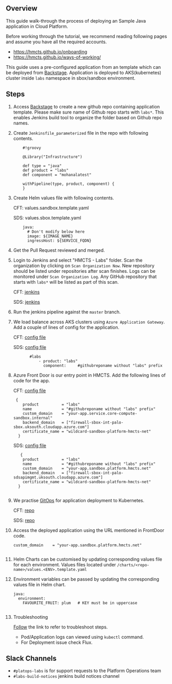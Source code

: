 ## Overview
This guide walk-through the process of deploying an Sample Java application in Cloud Platform.

Before working through the tutorial, we recommend reading following pages and assume you have all the required accounts.

- https://hmcts.github.io/onboarding
- https://hmcts.github.io/ways-of-working/

This guide uses a pre-configured application from an template which can be deployed from [Backstage](https://backstage.platform.hmcts.net/). Application is deployed to AKS(kubernetes) cluster inside `labs` namespace in sbox/sandbox environment.

## Steps

1. Access [Backstage](https://backstage.platform.hmcts.net/create) to create a new github repo containing application template. Please make sure name of  Github repo  starts with `labs*`. This enables Jenkins build tool to organize the folder based on Github repo names.

2. Create `Jenkinsfile_parameterized`  file in the repo with following contents.
    ```
        #!groovy
        
        @Library("Infrastructure")
        
        def type = "java"
        def product = "labs"
        def component = "mohanalatest"
        
        withPipeline(type, product, component) {
        }
3. Create Helm values file with following contents.

   CFT: values.sandbox.template.yaml

   SDS: values.sbox.template.yaml
   
    ```
        java:
          # Don't modify below here
          image: ${IMAGE_NAME}
          ingressHost: ${SERVICE_FQDN}
4. Get the Pull Request reviewed and merged.

5. Login to Jenkins and select "HMCTS - Labs" folder. Scan the organization by clicking on `Scan Organization Now`. New repository should be listed under repositories after scan finishes. Logs can be monitored under `Scan Organization Log`. Any GitHub repository that starts with `labs*` will be listed as part of this scan.

   CFT: [jenkins](https://sandbox-build.platform.hmcts.net)

   SDS: [jenkins](https://sds-sandbox-build.platform.hmcts.net)

6. Run the jenkins pipeline against the `master` branch.

7. We load balance across AKS clusters using `Azure Application Gateway`. Add a couple of lines of config for the application.

   CFT:  [config file](https://github.com/hmcts/azure-platform-terraform/blob/master/environments/sbox/backend_lb_config.yaml)

   SDS:  [config file](https://github.com/hmcts/sharedservices-azure-platform/blob/master/environments/sbox/backend_lb_config.yaml)
    ```
           #labs
               - product: "labs"
                 component:     #githubreponame without "labs" prefix

8. Azure Front Door is our entry point in HMCTS. Add the following lines of code for the app.

   CFT: [config file](https://github.com/hmcts/azure-platform-terraform/blob/master/environments/sbox/sbox.tfvars)
    ```
     {
        product          = "labs"
        name             = "#githubreponame without "labs" prefix"
        custom_domain    = "your-app.service.core-compute-sandbox.internal"
        backend_domain   = ["firewall-sbox-int-palo-sbox.uksouth.cloudapp.azure.com"]
        certificate_name = "wildcard-sandbox-platform-hmcts-net"
      }
    ```
   
   SDS: [config file](https://github.com/hmcts/sharedservices-azure-platform/blob/master/environments/sbox/sbox.tfvars)

    ```
       {
        product          = "labs"
        name             = "#githubreponame without "labs" prefix"
        custom_domain    = "your-app.sandbox.platform.hmcts.net"
        backend_domain   = ["firewall-sbox-int-palo-sdsapimgmt.uksouth.cloudapp.azure.com"]
        certificate_name = "wildcard-sandbox-platform-hmcts-net"
      }


9. We practise [GitOps](https://www.weave.works/technologies/gitops/) for application deployment to Kubernetes.

   CFT: [repo](https://github.com/hmcts/cnp-flux-config)

   SDS: [repo](https://github.com/hmcts/shared-services-flux)

10. Access the deployed application using the URL mentioned in FrontDoor code.
    ```
    custom_domain    = "your-app.sandbox.platform.hmcts.net"   
   
11. Helm Charts can be customised by updating corresponding values file for each environment. Values files located under `/charts/<repo-name>/values.<ENV>.template.yaml`  
 
12. Environment variables can be passed by updating the corresponding values file in Helm chart. 
 
       ```
       java:
         environment:
           FAVOURITE_FRUIT: plum   # KEY must be in uppercase


13. Troubleshooting

     [Follow](https://hmcts.github.io/ways-of-working/troubleshooting/#troubleshooting-issues) the link to refer to troubleshoot steps.
     - Pod/Application logs can viewed using `kubectl` command.
     - For Deployment issue check Flux.  
        
        

## Slack Channels

- `#platops-labs` is for support requests to the Platform Operations team
- `#labs-build-notices` jenkins build notices channel


